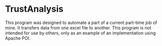 # TrustAnalysis
This program was designed to automate a part of a current part-time job of mine. It transfers data from one excel file to another. This program is not intended for use by others, only as an example of an implementation using Apache POI.
